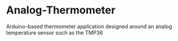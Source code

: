 Analog-Thermometer
==================

Arduino-based thermometer application designed around an analog temperature sensor such as the TMP36